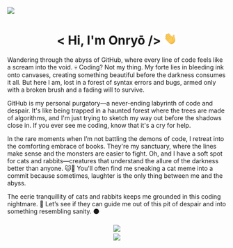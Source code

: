 <!-- Profile Views Counter -->
[![](https://visitcount.itsvg.in/api?id=onryo-codespace&icon=6&color=12)](https://visitcount.itsvg.in)

<h1 align="center"> < Hi, I'm Onryō</a> /> <img src="https://raw.githubusercontent.com/ABSphreak/ABSphreak/master/gifs/Hi.gif" width="30px"> </h1>
<p>
Wandering through the abyss of GitHub, where every line of code feels like a scream into the void. 💀 Coding? Not my thing. My forte lies in bleeding ink onto canvases, creating something beautiful before the darkness consumes it all. But here I am, lost in a forest of syntax errors and bugs, armed only with a broken brush and a fading will to survive.

GitHub is my personal purgatory—a never-ending labyrinth of code and despair. It's like being trapped in a haunted forest where the trees are made of algorithms, and I'm just trying to sketch my way out before the shadows close in. If you ever see me coding, know that it's a cry for help.

In the rare moments when I’m not battling the demons of code, I retreat into the comforting embrace of books. They're my sanctuary, where the lines make sense and the monsters are easier to fight. Oh, and I have a soft spot for cats and rabbits—creatures that understand the allure of the darkness better than anyone. 🐱🐰 You'll often find me sneaking a cat meme into a commit because sometimes, laughter is the only thing between me and the abyss.

The eerie tranquillity of cats and rabbits keeps me grounded in this coding nightmare. 🐾 Let’s see if they can guide me out of this pit of despair and into something resembling sanity. 🌑
</p>

<h3 align="center">
  
![](https://github-readme-streak-stats.herokuapp.com/?user=onryo-codespace&theme=material-palenight&hide_border=true)          
![](https://github-contributor-stats.vercel.app/api?username=onryo-codespace&limit=5&theme=material-palenight&hide_border=true&combine_all_yearly_contributions=true)
</h3>
